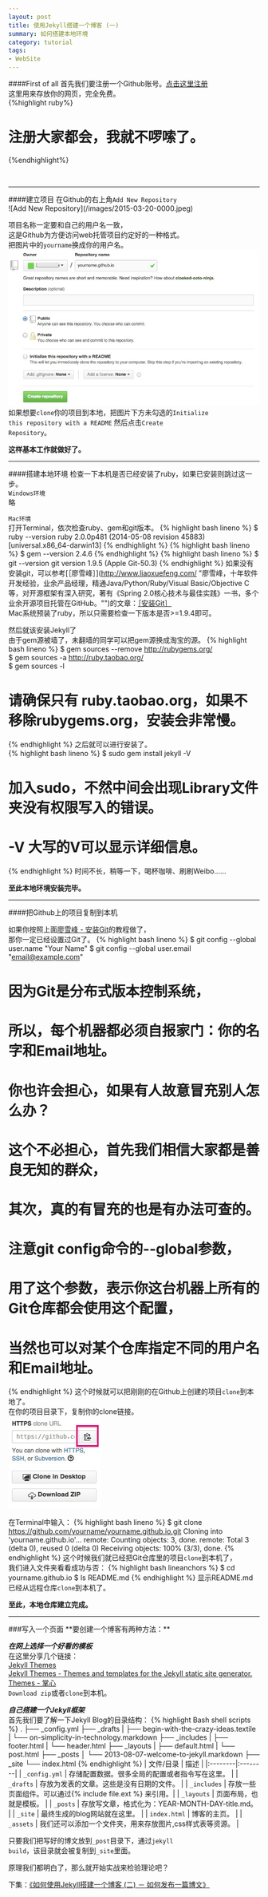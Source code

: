 ```yaml
---
layout: post
title: 使用Jekyll搭建一个博客 (一)
summary: 如何搭建本地环境
category: tutorial
tags:
- WebSite
---
```


####First of all
首先我们要注册一个Github账号。[点击这里注册](https://github.com/join)<br>
这里用来存放你的网页，完全免费。<br>
{%highlight ruby%}
# 注册大家都会，我就不啰嗦了。
{%endhighlight%}

<br>
<hr>
####建立项目
在Github的右上角<code>Add New Repository</code><br>
![Add New Repository](/images/2015-03-20-0000.jpeg)

项目名称一定要和自己的用户名一致，<br>
这是Github为方便访问web托管项目约定好的一种格式。<br>
把图片中的<code>yourname</code>换成你的用户名。<br>
![Create Repository](/images/2015-03-20-0001.jpeg)<br>
如果想要<code>clone</code>你的项目到本地，把图片下方未勾选的<code>Initialize this repository with a README</code>
然后点击<code>Create Repository</code>。

**这样基本工作就做好了。**
<hr>
####搭建本地环境
检查一下本机是否已经安装了ruby，如果已安装则跳过这一步。<br>
<code>Windows环境</code><br>
略<br>

<code>Mac环境</code><br>
打开Terminal，依次检查ruby、gem和git版本。
{% highlight bash lineno %}
$ ruby --version
ruby 2.0.0p481 (2014-05-08 revision 45883) [universal.x86_64-darwin13]
{% endhighlight %}
{% highlight bash lineno %}
$ gem --version
2.4.6
{% endhighlight %}
{% highlight bash lineno %}
$ git --version
git version 1.9.5 (Apple Git-50.3)
{% endhighlight %}
如果没有安装git，可以参考[［廖雪峰］](http://www.liaoxuefeng.com/ "廖雪峰，十年软件开发经验，业余产品经理，精通Java/Python/Ruby/Visual Basic/Objective C等，对开源框架有深入研究，著有《Spring 2.0核心技术与最佳实践》一书，多个业余开源项目托管在GitHub。"")的文章：[［安装Git］](http://www.liaoxuefeng.com/wiki/0013739516305929606dd18361248578c67b8067c8c017b000/00137396287703354d8c6c01c904c7d9ff056ae23da865a000)<br>
Mac系统预装了ruby，所以只需要检查一下版本是否>=1.9.4即可。

然后就该安装Jekyll了<br>
由于gem源被墙了，未翻墙的同学可以把gem源换成淘宝的源。
{% highlight bash lineno %}
$ gem sources --remove http://rubygems.org/  
$ gem sources -a http://ruby.taobao.org/  
$ gem sources -l 
# 请确保只有 ruby.taobao.org，如果不移除rubygems.org，安装会非常慢。
{% endhighlight %}
之后就可以进行安装了。<br>
{% highlight bash lineno %}
$ sudo gem install jekyll -V
# 加入sudo，不然中间会出现Library文件夹没有权限写入的错误。
# -V 大写的V可以显示详细信息。
{% endhighlight %}
时间不长，稍等一下，喝杯咖啡、刷刷Weibo……

**至此本地环境安装完毕。**
<hr>
####把Github上的项目复制到本机

如果你按照上面[廖雪峰 - 安装Git](http://www.liaoxuefeng.com/wiki/0013739516305929606dd18361248578c67b8067c8c017b000/00137396287703354d8c6c01c904c7d9ff056ae23da865a000)的教程做了，<br>
那你一定已经设置过Git了。
{% highlight bash lineno %}
$ git config --global user.name "Your Name"
$ git config --global user.email "email@example.com"
# 因为Git是分布式版本控制系统，
# 所以，每个机器都必须自报家门：你的名字和Email地址。
# 你也许会担心，如果有人故意冒充别人怎么办？
# 这个不必担心，首先我们相信大家都是善良无知的群众，
# 其次，真的有冒充的也是有办法可查的。
# 注意git config命令的--global参数，
# 用了这个参数，表示你这台机器上所有的Git仓库都会使用这个配置，
# 当然也可以对某个仓库指定不同的用户名和Email地址。
{% endhighlight %}
这个时候就可以把刚刚的在Github上创建的项目<code>clone</code>到本地了。<br>
在你的项目目录下，复制你的clone链接。<br>
![clone](/images/2015-03-20-0002.jpeg)

在Terminal中输入：
{% highlight bash lineno %}
$ git clone https://github.com/yourname/yourname.github.io.git
Cloning into 'yourname.github.io'...
remote: Counting objects: 3, done.
remote: Total 3 (delta 0), reused 0 (delta 0)
Receiving objects: 100% (3/3), done.
{% endhighlight %}
这个时候我们就已经把Git仓库里的项目<code>clone</code>到本机了，<br>
我们进入文件夹看看成功与否：
{% highlight bash lineanchors %}
$ cd yourname.github.io
$ ls
README.md
{% endhighlight %}
显示README.md已经从远程仓库<code>clone</code>到本机了。

**至此，本地仓库建立完成。**
<hr>
###写入一个页面
**要创建一个博客有两种方法：**

***在网上选择一个好看的模板***<br>
在这里分享几个链接：<br>
[Jekyll Themes](http://jekyllthemes.org/)<br>
[Jekyll Themes - Themes and templates for the Jekyll static site generator.](http://www.jekyllthemes.net/)<br>
[Themes - 掌心](http://www.zhanxin.info/themes.html)<br>
<code>Download zip</code>或者<code>clone</code>到本机。

***自己搭建一个Jekyll框架***<br>
首先我们要了解一下Jekyll Blog的目录结构：
{% highlight Bash shell scripts %}
.
├── _config.yml
├── _drafts
|   ├── begin-with-the-crazy-ideas.textile
|   └── on-simplicity-in-technology.markdown
├── _includes
|   ├── footer.html
|   └── header.html
├── _layouts
|   ├── default.html
|   └── post.html
├── _posts
│   └── 2013-08-07-welcome-to-jekyll.markdown
├── _site
└── index.html
{% endhighlight %}
| 文件/目录 | 描述 |
|:--------|:--------|
| <code>_config.yml</code> | 存储配置数据。很多全局的配置或者指令写在这里。 |
| <code>_drafts</code> | 存放为发表的文章。这些是没有日期的文件。 |
| <code>_includes</code> | 存放一些页面组件。可以通过&#123;&#37; include file.ext &#37;&#125; 来引用。|
| <code>_layouts</code> | 页面布局，也就是模板。 |
| <code>_posts</code> | 存放写文章，格式化为：YEAR-MONTH-DAY-title.md。 |
| <code>_site</code> | 最终生成的blog网站就在这里。 |
| <code>index.html</code> | 博客的主页。 |
| <code>_assets</code> | 我们还可以添加一个文件夹，用来存放图片,css样式表等资源。 |

只要我们把写好的博文放到<code>_post</code>目录下，通过<code>jekyll build</code>，该目录就会被复制到<code>_site</code>里面。

原理我们都明白了，那么就开始实战来检验理论吧？

下集：[《如何使用Jekyll搭建一个博客 (二) － 如何发布一篇博文》](tutorial/2015/03/20/how-to-post-a-blog.html)

